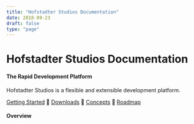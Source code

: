 ```yaml
---
title: "Hofstadter Studios Documentation"
date: 2018-09-23
draft: false
type: "page"
---
```


# Hofstadter Studios Documentation


#### The Rapid Development Platform

Hofstadter Studios is a flexible and extensible development platform.

[Getting Started](./getting-started)
🐢
[Downloads](https://github.com/hofstadter-io/hof/releases)
🐢
[Concepts](./concepts)
🐢
[Roadmap](./roadmap)

#### Overview

